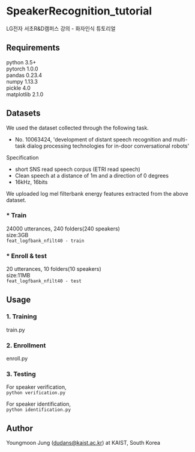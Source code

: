 # SpeakerRecognition_tutorial

LG전자 서초R&D캠퍼스 강의 - 화자인식 튜토리얼

## Requirements
python 3.5+  
pytorch 1.0.0  
pandas 0.23.4  
numpy 1.13.3  
pickle 4.0  
matplotlib 2.1.0  

## Datasets
We used the dataset collected through the following task.
- No. 10063424, 'development of distant speech recognition and multi-task dialog processing technologies for in-door conversational robots'

Specification
- short SNS read speech corpus (ETRI read speech)
- Clean speech at a distance of 1m and a direction of 0 degrees
- 16kHz, 16bits  

We uploaded log mel filterbank energy features extracted from the above dataset.

### * Train
24000 utterances, 240 folders(240 speakers)  
size:3GB  
```feat_logfbank_nfilt40 - train```

### * Enroll & test
20 utterances, 10 folders(10 speakers)  
size:11MB  
```feat_logfbank_nfilt40 - test```

## Usage
### 1. Training
train.py  

### 2. Enrollment
enroll.py  

### 3. Testing
For speaker verification,  
```python verification.py```  

For speaker identification,  
```python identification.py```



## Author
Youngmoon Jung (dudans@kaist.ac.kr) at KAIST, South Korea
